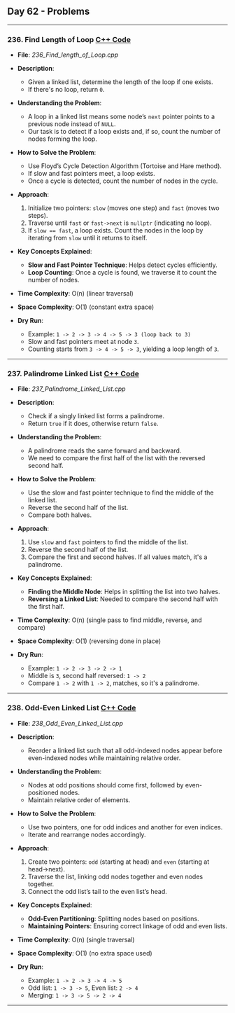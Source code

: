 ## Day 62 - Problems  

---  

### 236. **Find Length of Loop** [C++ Code](./_236_Find_length_of_Loop.cpp)  

- **File**: _236_Find_length_of_Loop.cpp_  
- **Description**:  
  - Given a linked list, determine the length of the loop if one exists.  
  - If there's no loop, return `0`.  

- **Understanding the Problem**:  
  - A loop in a linked list means some node’s `next` pointer points to a previous node instead of `NULL`.  
  - Our task is to detect if a loop exists and, if so, count the number of nodes forming the loop.  

- **How to Solve the Problem**:  
  - Use Floyd’s Cycle Detection Algorithm (Tortoise and Hare method).  
  - If slow and fast pointers meet, a loop exists.  
  - Once a cycle is detected, count the number of nodes in the cycle.  

- **Approach**:  
  1. Initialize two pointers: `slow` (moves one step) and `fast` (moves two steps).  
  2. Traverse until `fast` or `fast->next` is `nullptr` (indicating no loop).  
  3. If `slow == fast`, a loop exists. Count the nodes in the loop by iterating from `slow` until it returns to itself.  

- **Key Concepts Explained**:  
  - **Slow and Fast Pointer Technique**: Helps detect cycles efficiently.  
  - **Loop Counting**: Once a cycle is found, we traverse it to count the number of nodes.  

- **Time Complexity**: O(n) (linear traversal)  
- **Space Complexity**: O(1) (constant extra space)  
- **Dry Run**:  
  - Example: `1 -> 2 -> 3 -> 4 -> 5 -> 3 (loop back to 3)`  
  - Slow and fast pointers meet at node `3`.  
  - Counting starts from `3 -> 4 -> 5 -> 3`, yielding a loop length of `3`.  

---

### 237. **Palindrome Linked List** [C++ Code](./_237_Palindrome_Linked_List.cpp)  

- **File**: _237_Palindrome_Linked_List.cpp_  
- **Description**:  
  - Check if a singly linked list forms a palindrome.  
  - Return `true` if it does, otherwise return `false`.  

- **Understanding the Problem**:  
  - A palindrome reads the same forward and backward.  
  - We need to compare the first half of the list with the reversed second half.  

- **How to Solve the Problem**:  
  - Use the slow and fast pointer technique to find the middle of the linked list.  
  - Reverse the second half of the list.  
  - Compare both halves.  

- **Approach**:  
  1. Use `slow` and `fast` pointers to find the middle of the list.  
  2. Reverse the second half of the list.  
  3. Compare the first and second halves. If all values match, it's a palindrome.  

- **Key Concepts Explained**:  
  - **Finding the Middle Node**: Helps in splitting the list into two halves.  
  - **Reversing a Linked List**: Needed to compare the second half with the first half.  

- **Time Complexity**: O(n) (single pass to find middle, reverse, and compare)  
- **Space Complexity**: O(1) (reversing done in place)  
- **Dry Run**:  
  - Example: `1 -> 2 -> 3 -> 2 -> 1`  
  - Middle is `3`, second half reversed: `1 -> 2`  
  - Compare `1 -> 2` with `1 -> 2`, matches, so it's a palindrome.  

---

### 238. **Odd-Even Linked List** [C++ Code](./_238_Odd_Even_Linked_List.cpp)  

- **File**: _238_Odd_Even_Linked_List.cpp_  
- **Description**:  
  - Reorder a linked list such that all odd-indexed nodes appear before even-indexed nodes while maintaining relative order.  

- **Understanding the Problem**:  
  - Nodes at odd positions should come first, followed by even-positioned nodes.  
  - Maintain relative order of elements.  

- **How to Solve the Problem**:  
  - Use two pointers, one for odd indices and another for even indices.  
  - Iterate and rearrange nodes accordingly.  

- **Approach**:  
  1. Create two pointers: `odd` (starting at head) and `even` (starting at head->next).  
  2. Traverse the list, linking odd nodes together and even nodes together.  
  3. Connect the odd list’s tail to the even list’s head.  

- **Key Concepts Explained**:  
  - **Odd-Even Partitioning**: Splitting nodes based on positions.  
  - **Maintaining Pointers**: Ensuring correct linkage of odd and even lists.  

- **Time Complexity**: O(n) (single traversal)  
- **Space Complexity**: O(1) (no extra space used)  
- **Dry Run**:  
  - Example: `1 -> 2 -> 3 -> 4 -> 5`  
  - Odd list: `1 -> 3 -> 5`, Even list: `2 -> 4`  
  - Merging: `1 -> 3 -> 5 -> 2 -> 4`  

---